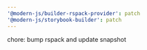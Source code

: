 ```yaml
---
'@modern-js/builder-rspack-provider': patch
'@modern-js/storybook-builder': patch
---
```


chore: bump rspack and update snapshot
